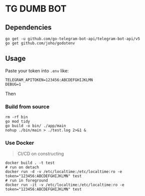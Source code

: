 # TG DUMB BOT

## Dependencies

```shell
go get -u github.com/go-telegram-bot-api/telegram-bot-api/v5
go get github.com/joho/godotenv
```

## Usage

Paste your token into `.env` like:

```text
TELEGRAM_APITOKEN=123456:ABCDEFGHIJKLMN
DEBUG=1
```

Then

### Build from source

```shell
rm -rf bin
go mod tidy
go build -o bin/ ./app/main
nohup ./bin/main > ./test.log 2>&1 &
```

### Use Docker

> CI/CD on constructing

```shell
docker build . -t test
# run on detach
docker run -d -v /etc/localtime:/etc/localtime:ro -e token="123456:ABCDEFGHIJKLMN" test
# run in foreground
docker run -it -v /etc/localtime:/etc/localtime:ro -e token="123456:ABCDEFGHIJKLMN" test
```
